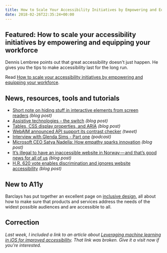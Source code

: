 ```yaml
---
title: How to Scale Your Accessibility Initiatives by Empowering and Equipping Your Workforce and More
date: 2018-02-26T22:35:24+00:00
---
```


## Featured: How to scale your accessibility initiatives by empowering and equipping your workforce

Dennis Lembree points out that great accessibility doesn't just happen. He gives you the tips to make accessibility last for the long run.

Read [How to scale your accessibility initiatives by empowering and equipping your workforce](https://www.deque.com/blog/empowering-equipping-workforce-a11y-success/).

## News, resources, tools and tutorials

* [Short note on hiding stuff in interactive elements from screen readers](https://developer.paciellogroup.com/blog/2018/02/short-note-on-hiding-stuff-in-interactive-elements-from-screen-readers/) _(blog post)_
* [Assistive technologies – the switch](https://axesslab.com/switches/) _(blog post)_
* [Tables, CSS display properties, and ARIA](http://adrianroselli.com/2018/02/tables-css-display-properties-and-aria.html) _(blog post)_
* [WebAIM announced API support its contrast checker](https://twitter.com/webaim/status/966819004068212736) _(tweet)_
* [Interview with Glenda Sims - Part one](https://www.patreon.com/posts/a11y-rules-29-1-17054522) _(podcast)_
* [Microsoft CEO Satya Nadella: How empathy sparks innovation](http://knowledge.wharton.upenn.edu/article/microsofts-ceo-on-how-empathy-sparks-innovation/) _(blog post)_
* [It’s illegal to have an inaccessible website in Norway — and that’s good news for all of us](https://medium.com/confrere/its-illegal-to-have-an-inaccessible-website-in-norway-and-that-s-good-news-for-all-of-us-b59a9e929d54) _(blog post)_
* [H.R. 620 vote enables discrimination and ignores website accessibility](https://searchnewscentral.com/blog/2018/02/21/h-r-620-vote-enables-discrimination-ignores-website-accessibility/) _(blog post)_

## New to A11y

Barclays has put together an excellent page on [inclusive design](https://www.barclayscorporate.com/insight-and-research/managing-your-business/making-your-business-accessible/inclusive-design.html), all about how to make sure that products and services address the needs of the widest possible audiences and are accessible to all.

## Correction

_Last week, I included a link to an article about [Leveraging machine learning in iOS for improved accessibility](https://overflow.buffer.com/2018/02/13/leveraging-machine-learning-ios-improved-accessibility/). That link was broken. Give it a visit now if you're interested._